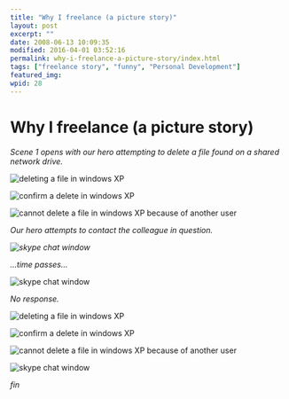```yaml
---
title: "Why I freelance (a picture story)"
layout: post
excerpt: ""
date: 2008-06-13 10:09:35
modified: 2016-04-01 03:52:16
permalink: why-i-freelance-a-picture-story/index.html
tags: ["freelance story", "funny", "Personal Development"]
featured_img: 
wpid: 28
---
```


# Why I freelance (a picture story)

*Scene 1 opens with our hero attempting to delete a file found on a shared network drive.*

![deleting a file in windows XP](/_images/2008/06/step01.jpg)

![confirm a delete in windows XP](/_images/2008/06/step02.jpg)

![cannot delete a file in windows XP because of another user](/_images/2008/06/step03.jpg)

*Our hero attempts to contact the colleague in question.*

*![skype chat window](/_images/2008/06/step04.jpg)*

*…time passes…*

![skype chat window](/_images/2008/06/step05.jpg)

*No response.*

![deleting a file in windows XP](/_images/2008/06/step01.jpg)

![confirm a delete in windows XP](/_images/2008/06/step02.jpg)

![cannot delete a file in windows XP because of another user](/_images/2008/06/step03.jpg)

![skype chat window](/_images/2008/06/step06.jpg)

*fin*